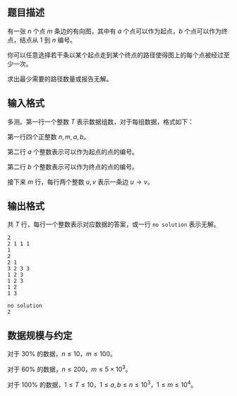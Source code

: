 ## 题目描述

有一张 $n$ 个点 $m$ 条边的有向图，其中有 $a$ 个点可以作为起点，$b$ 个点可以作为终点，结点从 $1$ 到 $n$ 编号。

你可以任意选择若干条以某个起点走到某个终点的路径使得图上的每个点被经过至少一次。

求出最少需要的路径数量或报告无解。


## 输入格式

多测。第一行一个整数 $T$ 表示数据组数，对于每组数据，格式如下：

第一行四个正整数 $n,m,a,b$。

第二行 $a$ 个整数表示可以作为起点的点的编号。

第二行 $b$ 个整数表示可以作为终点的点的编号。

接下来 $m$ 行，每行两个整数 $u,v$ 表示一条边 $u\to v$。

## 输出格式

共 $T$ 行，每行一个整数表示对应数据的答案，或一行 `no solution` 表示无解。

```input1
2
2 1 1 1
1
2
2 1
3 2 3 3
1 2 3
1 2 3
1 2
1 3
```

```output1
no solution
2
```

## 数据规模与约定

对于 $30\%$ 的数据，$n\leq 10$，$m\leq 100$。

对于 $60\%$ 的数据，$n\leq 200$，$m\leq 5\times 10^3$。

对于 $100\%$ 的数据，$1\leq T\leq 10$，$1\leq a,b\leq n\leq 10^3$，$1\leq m\leq 10^4$。

